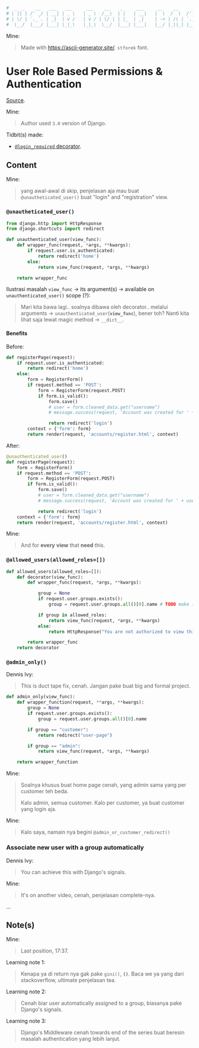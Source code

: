 
```python
#  _  _    __   ___   ___     ___    __    _     ___     __    __     __   ___   __      ___   ___   ___   __ __   _    __    __   _    __    __  _    __      __,       __    _  _   _____   _  _   ___   __  _   _____   _    ___   __    _____   _    __    __  _
# | || | /' _/ | __| | _ \   | _ \  /__\  | |   | __|   |  \  /  \  /' _/ | __| | _\    | _,\ | __| | _ \ |  V  | | | /' _/ /' _/ | |  /__\  |  \| | /' _/    (_ /_     /  \  | || | |_   _| | || | | __| |  \| | |_   _| | |  / _/  /  \  |_   _| | |  /__\  |  \| |
# | \/ | `._`. | _|  | v /   | v / | \/ | | |_  | _|    | -< | /\ | `._`. | _|  | v |   | v_/ | _|  | v / | \_/ | | | `._`. `._`. | | | \/ | | | ' | `._`.    /`X\/ |  | /\ | | \/ |   | |   | >< | | _|  | | ' |   | |   | | | \__ | /\ |   | |   | | | \/ | | | ' |
#  \__/  |___/ |___| |_|_\   |_|_\  \__/  |___| |___|   |__/ |_||_| |___/ |___| |__/    |_|   |___| |_|_\ |_| |_| |_| |___/ |___/ |_|  \__/  |_|\__| |___/   `\_/\| |  |_||_|  \__/    |_|   |_||_| |___| |_|\__|   |_|   |_|  \__/ |_||_|   |_|   |_|  \__/  |_|\__|
```

Mine:
> Made with https://ascii-generator.site/. `stforek` font.

# User Role Based Permissions & Authentication

[Source](https://www.youtube.com/watch?v=eBsc65jTKvw).

Mine:
> Author used `3.0` version of Django.

Tidbit(s) made:
- [`@login_required` decorator](../../../../_tidbits/login_required_decorator.md).

## Content

Mine:
> yang awal-awal di skip, penjelasan aja mau buat `@unautheticated_user()` buat "login" and "registration" view.

### `@unautheticated_user()`

```python
from django.http import HttpResponse
from django.shortcuts import redirect

def unauthenticated_user(view_func):
    def wrapper_func(request, *args, **kwargs):
        if request.user.is_authenticated:
            return redirect('home')
        else:
            return view_func(request, *args, **kwargs)

    return wrapper_func
```

Ilustrasi masalah `view_func` -> its argument(s) -> available on `unauthenticated_user()` scope (?):
> Mari kita bawa lagi.. soalnya dibawa oleh decorator.. melalui arguments -> `unauthenticated_user`(**`view_func`**), bener toh? Nanti kita lihat saja lewat magic method -> `__dict__`.

#### Benefits

Before:

```python
def registerPage(request):
    if request.user.is_authenticated:
        return redirect('home')
    else:
        form = RegisterForm()
        if request.method == 'POST':
            form = RegisterForm(request.POST)
            if form.is_valid():
                form.save()
                # user = form.cleaned_data.get("username")
                # message.success(request, 'Account was created for ' + user)

                return redirect('login')
        context = {'form': form}
        return render(request, 'accounts/register.html', context)
```

After:

```python
@unauthenticated_user()
def registerPage(request):
    form = RegisterForm()
    if request.method == 'POST':
        form = RegisterForm(request.POST)
        if form.is_valid():
            form.save()
            # user = form.cleaned_data.get("username")
            # message.success(request, 'Account was created for ' + user)

            return redirect('login')
    context = {'form': form}
    return render(request, 'accounts/register.html', context)
```

Mine:
> And for **every** **view** that **need** this.

### `@allowed_users(allowed_roles=[])`

```python
def allowed_users(allowed_roles=[]):
    def decorator(view_func):
        def wrapper_func(request, *args, **kwargs):

            group = None
            if request.user.groups.exists():
                group = request.user.groups.all()[0].name # TODO make it multi dong

            if group in allowed_roles:
                return view_func(request, *args, **kwargs)
            else:
                return HttpResponse("You are not authorized to view this page.")

        return wrapper_func
    return decorator
```

### `@admin_only()`

Dennis Ivy:
> This is duct tape fix, cenah. Jangan pake buat big and formal project.

```python
def admin_only(view_func):
    def wrapper_function(request, **args, **kwargs):
        group = None
        if request.user.groups.exists():
            group = request.user.groups.all()[0].name

        if group == "customer":
            return redirect("user-page")

        if group == "admin":
            return view_func(request, *args, **kwargs)

    return wrapper_function
```

Mine:
> Soalnya khusus buat home page cenah, yang admin sama yang per customer teh beda.
>
> Kalo admin, semua customer. Kalo per customer, ya buat customer yang login aja.

Mine:
> Kalo saya, namain nya begini `@admin_or_customer_redirect()`

### Associate new user with a group automatically

Dennis Ivy:
> You can achieve this with Django's signals.

Mine:
> It's on another video, cenah, penjelasan complete-nya.

...

## Note(s)

Mine:
> Last position, 17:37.

Learning note 1:
> Kenapa ya di return nya gak pake `gini()`, **`()`**. Baca we ya yang dari stackoverflow, ultimate penjelasan tea.

Learning note 2:
> Cenah biar user automatically assigned to a group, biasanya pake Django's signals.

Learning note 3:
> Django's Middleware cenah towards end of the series buat beresin masalah authentication yang lebih lanjut.
